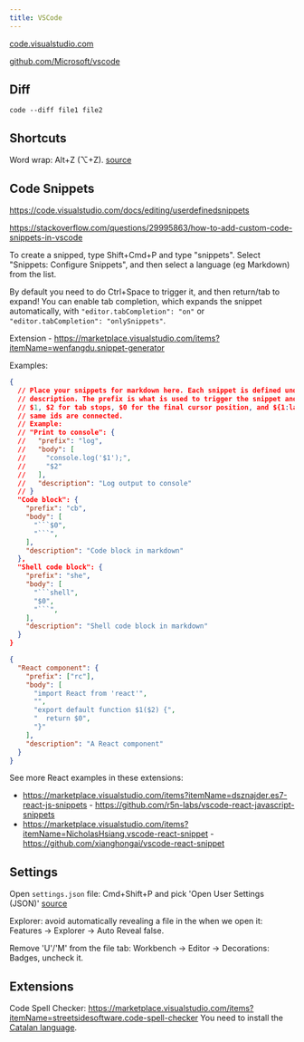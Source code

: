 ```yaml
---
title: VSCode
---
```


[code.visualstudio.com](https://code.visualstudio.com)

[github.com/Microsoft/vscode](https://github.com/Microsoft/vscode)

## Diff

```shell
code --diff file1 file2
```

## Shortcuts

Word wrap: Alt+Z (⌥+Z). [source](https://stackoverflow.com/questions/31025502/how-can-i-switch-word-wrap-on-and-off-in-visual-studio-code)

## Code Snippets

https://code.visualstudio.com/docs/editing/userdefinedsnippets

https://stackoverflow.com/questions/29995863/how-to-add-custom-code-snippets-in-vscode

To create a snipped, type Shift+Cmd+P and type "snippets". Select "Snippets: Configure Snippets", and then select a language (eg Markdown) from the list.

By default you need to do Ctrl+Space to trigger it, and then return/tab to expand! You can enable tab completion, which expands the snippet automatically, with `"editor.tabCompletion": "on"` or `"editor.tabCompletion": "onlySnippets"`.

Extension - https://marketplace.visualstudio.com/items?itemName=wenfangdu.snippet-generator

Examples:

<!-- prettier-ignore -->
```json title="markdown.json"
{
  // Place your snippets for markdown here. Each snippet is defined under a snippet name and has a prefix, body and
  // description. The prefix is what is used to trigger the snippet and the body will be expanded and inserted. Possible variables are:
  // $1, $2 for tab stops, $0 for the final cursor position, and ${1:label}, ${2:another} for placeholders. Placeholders with the
  // same ids are connected.
  // Example:
  // "Print to console": {
  //   "prefix": "log",
  //   "body": [
  //     "console.log('$1');",
  //     "$2"
  //   ],
  //   "description": "Log output to console"
  // }
  "Code block": {
    "prefix": "cb",
    "body": [
      "```$0",
      "```",
    ],
    "description": "Code block in markdown"
  },
  "Shell code block": {
    "prefix": "she",
    "body": [
      "```shell",
      "$0",
      "```",
    ],
    "description": "Shell code block in markdown"
  }
}
```

<!-- prettier-ignore -->
```json title="javascript.json"
{
  "React component": {
    "prefix": ["rc"],
    "body": [
      "import React from 'react'",
      "",
      "export default function $1($2) {",
      "  return $0",
      "}"
    ],
    "description": "A React component"
  }
}
```

See more React examples in these extensions:

- https://marketplace.visualstudio.com/items?itemName=dsznajder.es7-react-js-snippets - https://github.com/r5n-labs/vscode-react-javascript-snippets
- https://marketplace.visualstudio.com/items?itemName=NicholasHsiang.vscode-react-snippet - https://github.com/xianghongai/vscode-react-snippet

## Settings

Open `settings.json` file: Cmd+Shift+P and pick 'Open User Settings (JSON)' [source](https://stackoverflow.com/questions/65908987/how-can-i-open-visual-studio-codes-settings-json-file)

Explorer: avoid automatically revealing a file in the when we open it: Features → Explorer → Auto Reveal false.

Remove 'U'/'M' from the file tab: Workbench → Editor → Decorations: Badges, uncheck it.

## Extensions

Code Spell Checker: https://marketplace.visualstudio.com/items?itemName=streetsidesoftware.code-spell-checker
You need to install the [Catalan language](https://marketplace.visualstudio.com/items?itemName=streetsidesoftware.code-spell-checker-catalan).
